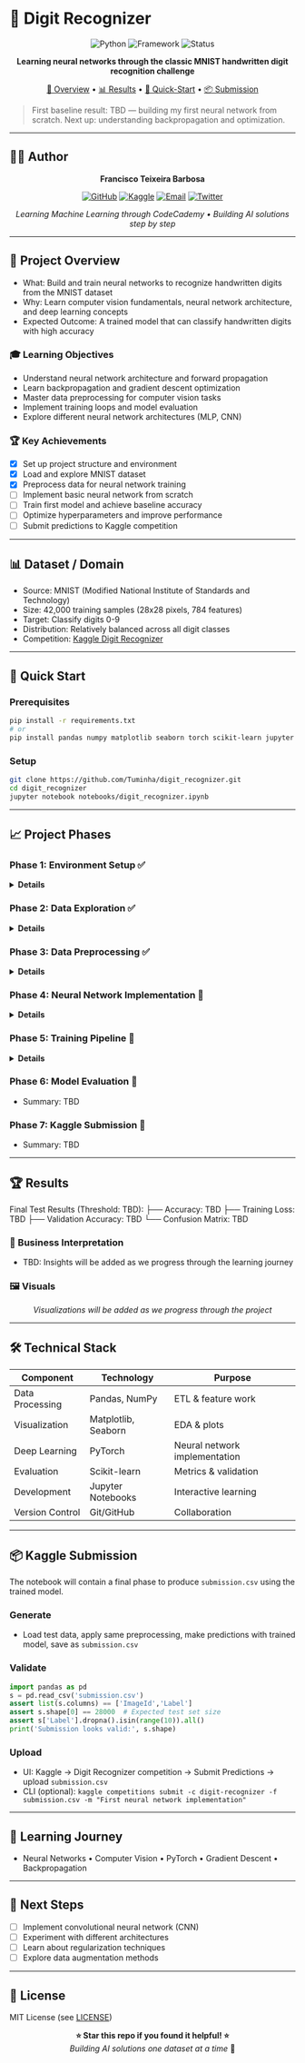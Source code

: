 # 🚢 Digit Recognizer

<div align="center">

![Python](https://img.shields.io/badge/Python-3.8%2B-blue.svg)
![Framework](https://img.shields.io/badge/Framework-PyTorch-red.svg)
![Status](https://img.shields.io/badge/Status-Learning-green.svg)

**Learning neural networks through the classic MNIST handwritten digit recognition challenge**

[🎯 Overview](#-project-overview) • [📊 Results](#-results) • [🚀 Quick-Start](#-quick-start) • [📦 Submission](#-kaggle-submission)

</div>

> First baseline result: TBD — building my first neural network from scratch. Next up: understanding backpropagation and optimization.

---

## 👨‍💻 Author
<div align="center">

**Francisco Teixeira Barbosa**

[![GitHub](https://img.shields.io/badge/GitHub-Tuminha-black?style=flat&logo=github)](https://github.com/Tuminha)
[![Kaggle](https://img.shields.io/badge/Kaggle-Profile-20BEFF?style=flat&logo=kaggle&logoColor=white)](https://www.kaggle.com/franciscotbarbosa)
[![Email](https://img.shields.io/badge/Email-cisco%40periospot.com-blue?style=flat&logo=gmail)](mailto:cisco@periospot.com)
[![Twitter](https://img.shields.io/badge/Twitter-cisco__research-1DA1F2?style=flat&logo=twitter)](https://twitter.com/cisco_research)

*Learning Machine Learning through CodeCademy • Building AI solutions step by step*

</div>

---

## 🎯 Project Overview
- What: Build and train neural networks to recognize handwritten digits from the MNIST dataset
- Why: Learn computer vision fundamentals, neural network architecture, and deep learning concepts
- Expected Outcome: A trained model that can classify handwritten digits with high accuracy

### 🎓 Learning Objectives
- Understand neural network architecture and forward propagation
- Learn backpropagation and gradient descent optimization
- Master data preprocessing for computer vision tasks
- Implement training loops and model evaluation
- Explore different neural network architectures (MLP, CNN)

### 🏆 Key Achievements
- [x] Set up project structure and environment
- [x] Load and explore MNIST dataset
- [x] Preprocess data for neural network training
- [ ] Implement basic neural network from scratch
- [ ] Train first model and achieve baseline accuracy
- [ ] Optimize hyperparameters and improve performance
- [ ] Submit predictions to Kaggle competition

---

## 📊 Dataset / Domain
- Source: MNIST (Modified National Institute of Standards and Technology)
- Size: 42,000 training samples (28x28 pixels, 784 features)
- Target: Classify digits 0-9
- Distribution: Relatively balanced across all digit classes
- Competition: [Kaggle Digit Recognizer](https://www.kaggle.com/competitions/digit-recognizer)

---

## 🚀 Quick Start
### Prerequisites
```bash
pip install -r requirements.txt
# or
pip install pandas numpy matplotlib seaborn torch scikit-learn jupyter
```

### Setup
```bash
git clone https://github.com/Tuminha/digit_recognizer.git
cd digit_recognizer
jupyter notebook notebooks/digit_recognizer.ipynb
```

---

## 📈 Project Phases
### Phase 1: Environment Setup ✅
<details>
<summary><strong>Details</strong></summary>

- [x] Create project structure (data/, images/, notebooks/)
- [x] Set up requirements.txt with ML libraries
- [x] Create learning-focused Jupyter notebook
- [x] Initialize Git repository

</details>

### Phase 2: Data Exploration ✅
<details>
<summary><strong>Details</strong></summary>

- [x] Load MNIST dataset from Kaggle (42,000 samples)
- [x] Explore data shape and distribution
- [x] Visualize sample images in 2x5 grid
- [x] Analyze class balance (all digits well-represented)
- [x] Convert features and labels to NumPy arrays

**Key Insights:**
- Dataset shape: (42000, 785) - 784 pixel features + 1 label
- Pixel values: 0-255 (grayscale)
- All 10 digit classes present and balanced

</details>

### Phase 3: Data Preprocessing ✅
<details>
<summary><strong>Details</strong></summary>

- [x] Normalize pixel values (0-255 → 0-1)
- [x] Split data into train/validation sets (80/20)
- [x] Convert to PyTorch tensors (float32 for features, int64 for labels)

**Key Results:**
- Training set: 33,600 samples (80%)
- Validation set: 8,400 samples (20%)
- Normalized range: [0.0, 1.0], mean: 0.131
- All tensors ready for neural network training

</details>

### Phase 4: Neural Network Implementation 🔄
<details>
<summary><strong>Details</strong></summary>

- [ ] Implement basic MLP from scratch
- [ ] Add forward propagation
- [ ] Implement backpropagation
- [ ] Add activation functions (ReLU, Softmax)
- [ ] Create loss function (Cross-entropy)

</details>

### Phase 5: Training Pipeline 🔄
<details>
<summary><strong>Details</strong></summary>

- [ ] Implement training loop
- [ ] Add gradient descent optimizer
- [ ] Monitor training metrics
- [ ] Implement early stopping
- [ ] Save/load model checkpoints

</details>

### Phase 6: Model Evaluation 🔄
- Summary: TBD

### Phase 7: Kaggle Submission 🔄
- Summary: TBD

---

## 🏆 Results
Final Test Results (Threshold: TBD):
├── Accuracy: TBD
├── Training Loss: TBD
├── Validation Accuracy: TBD
└── Confusion Matrix: TBD

### 📌 Business Interpretation
- TBD: Insights will be added as we progress through the learning journey

### 🖼 Visuals
<div align="center">

*Visualizations will be added as we progress through the project*

</div>

---

## 🛠 Technical Stack
| Component | Technology | Purpose |
|-----------|------------|---------|
| Data Processing | Pandas, NumPy | ETL & feature work |
| Visualization | Matplotlib, Seaborn | EDA & plots |
| Deep Learning | PyTorch | Neural network implementation |
| Evaluation | Scikit-learn | Metrics & validation |
| Development | Jupyter Notebooks | Interactive learning |
| Version Control | Git/GitHub | Collaboration |

---

## 📦 Kaggle Submission
The notebook will contain a final phase to produce `submission.csv` using the trained model.

### Generate
- Load test data, apply same preprocessing, make predictions with trained model, save as `submission.csv`

### Validate
```python
import pandas as pd
s = pd.read_csv('submission.csv')
assert list(s.columns) == ['ImageId','Label']
assert s.shape[0] == 28000  # Expected test set size
assert s['Label'].dropna().isin(range(10)).all()
print('Submission looks valid:', s.shape)
```

### Upload
- UI: Kaggle → Digit Recognizer competition → Submit Predictions → upload `submission.csv`
- CLI (optional): `kaggle competitions submit -c digit-recognizer -f submission.csv -m "First neural network implementation"`

---

## 📝 Learning Journey
- Neural Networks • Computer Vision • PyTorch • Gradient Descent • Backpropagation

---

## 🚀 Next Steps
- [ ] Implement convolutional neural network (CNN)
- [ ] Experiment with different architectures
- [ ] Learn about regularization techniques
- [ ] Explore data augmentation methods

---

## 📄 License
MIT License (see [LICENSE](LICENSE))

<div align="center">

**⭐ Star this repo if you found it helpful! ⭐**  
*Building AI solutions one dataset at a time* 🚀

</div>
